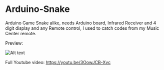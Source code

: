 # Arduino-Snake
Arduino Game Snake alike, needs Arduino board, Infrared Receiver and 4 digit display and any Remote control, I used to catch codes from my Music Center remote.

Preview:

![ Alt text](Arduino_Snake.gif)

Full Youtube video: https://youtu.be/3OowJCB-Xvc
